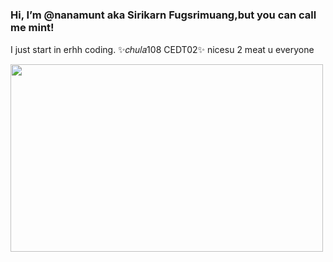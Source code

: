 <h3>Hi, I’m @nanamunt aka Sirikarn Fugsrimuang,but you can call me mint!</h3>

I just start in erhh coding.
✨𝑐ℎ𝑢𝑙𝑎108 CEDT02✨
nicesu 2 meat u everyone
<!---
nanamunt/nanamunt is a ✨ special ✨ repository because its `README.md` (this file) appears on your GitHub profile.
You can click the Preview link to take a look at your changes.
--->
<img src="https://cdns.klimg.com/resized/670x/g/d/i/dinilai_cocok_dengan_konsepnya_10_potret_giselle_aespa_di_era_armageddon_-_cantik_banget/p/giselle_aespa-20240606-007-non_fotografer_kly.jpg"  width="500px;" height="300px">


